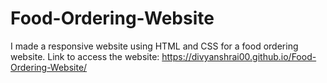 # Food-Ordering-Website
I made a responsive website using HTML and CSS for a food ordering website.
Link to access the website: https://divyanshrai00.github.io/Food-Ordering-Website/
